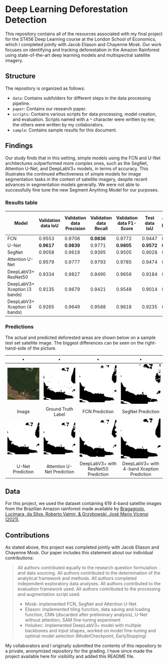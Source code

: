 # Deep Learning Deforestation Detection

This repository contains all of the resources associated with my final project for the ST456 Deep Learning course at the London School of Economics, which I completed jointly with Jacob Eliason and Chayenne Mosk. Our work focuses on identifying and tracking deforestation in the Amazon Rainforest using state-of-the-art deep learning models and multispectral satellite imagery.

## Structure

The repository is organized as follows:

- `data`: Contains subfolders for different steps in the data processing pipeline.
- `paper`: Contains our research paper.
- `scripts`: Contains various scripts for data processing, model creation, and evaluation. Scripts named with a `*` character were written by me; the others were written by my collaborators.
- `sample`: Contains sample results for this document.

## Findings

Our study finds that in this setting, simple models using the FCN and U-Net architectures outperformed more complex ones, such as the SegNet, Attention U-Net, and DeepLabV3+ models, in terms of accuracy. This illustrates the continued effectiveness of simple models for image segmentation tasks in the context of satellite imagery, despite recent advances in segmentation models generally. We were not able to successfully fine tune the new Segment Anything Model for our purposes.


### Results table

| Model               | Validation data IoU | Validation data Precision | Validation data Recall | Validation data F1-Score | Test data IoU | Test data Precision | Test data Recall | Test data F1-Score |
|---------------------|---------------------|---------------------------|------------------------|--------------------------|---------------|---------------------|------------------|--------------------|
| FCN                 | 0.9553              | 0.9708                    | **0.9836**             | 0.9772                   | 0.9447        | 0.9620              | **0.9814**       | 0.9716             |
| U-Net               | **0.9617**          | **0.9839**                | 0.9771                 | **0.9805**               | **0.9572**    | **0.9815**          | 0.9747           | **0.9781**         |
| SegNet              | 0.9058              | 0.9619                    | 0.9395                 | 0.9505                   | 0.9028        | 0.9518              | 0.9461           | 0.9489             |
| Attention U-Net     | 0.9579              | 0.9777                    | 0.9793                 | 0.9785                   | 0.9474        | 0.9682              | 0.9778           | 0.9730             |
| DeepLabV3+ ResNet50 | 0.9334              | 0.9827                    | 0.9490                 | 0.9656                   | 0.9184        | 0.9361              | 0.9799           | 0.9575             |
| DeepLabV3+ Xception (3 bands) | 0.9135   | 0.9679                    | 0.9421                 | 0.9548                   | 0.9014        | 0.9641              | 0.9328           | 0.9481             |
| DeepLabV3+ Xception (4 bands) | 0.9265   | 0.9649                    | 0.9588                 | 0.9618                   | 0.9235        | 0.9618              | 0.9586           | 0.9602             |

### Predictions

The actual and predicted deforested areas are shown below on a sample test set satellite image. The biggest differences can be seen on the right-hand-side of the picture.

|       •                 |                •         |               •         |             •            |
|:----------------------:|:-----------------------:|:----------------------:|:-----------------------:|
| ![](sample/comp_actual_image.png) | ![](sample/comp_ground_truth_label.png) | ![](sample/comp_fcn_prediction.png) | ![](sample/comp_segnet_prediction.png) |
| Image       | Ground Truth Label  | FCN Prediction     | SegNet Prediction  |
| ![](sample/comp_unet_prediction.png) | ![](sample/comp_attention_unet_prediction.png) | ![](sample/comp_resnet_prediction.png) | ![](sample/comp_xception_prediction.png) |
| U-Net Prediction  | Attention U-Net Prediction | DeepLabV3+ with ResNet50 Prediction | DeepLabV3+ with 4-band Xception Prediction |


## Data

For this project, we used the dataset containing 619 4-band satellite images from the Brazilian Amazon rainforest made available by [Bragagnolo, Lucimara, da Silva, Roberto Valmir, & Grzybowski, José Mario Vicensi (2021)](https://doi.org/10.5281/zenodo.4498086). 

## Contributions

As stated above, this project was completed jointly with Jacob Eliason and Chayenne Mosk. Our paper includes this statement about our individual contributions:

>All authors contributed equally to the research question formulation and data sourcing. All authors contributed to the determination of the analytical framework and methods. All authors completed independent exploratory data analyses. All authors contributed to the evaluation framework used. All authors contributed to the processing and augmentation script used.
>- Mosk: implemented FCN, SegNet and Attention U-Net
>- Eliason: implemented tiling function, data saving and loading function, CNN (discarded after preliminary analysis), U-Net without attention, SAM fine-tuning experiment
>- Holubec: implemented DeepLabV3+ model with multiple backbones and input shapes, worked on model fine-tuning and optimal model selection (ModelCheckpoint, EarlyStopping)

My collaborators and I originally submitted the contents of this repository to a private, anonymized repository for the grading. I have since made the project available here for visibility and added this README file.
